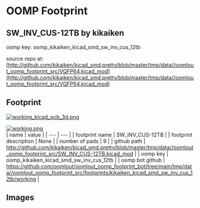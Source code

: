 # OOMP Footprint  
## SW_INV_CUS-12TB  by kikaiken  
  
oomp key: oomp_kikaiken_kicad_smd_sw_inv_cus_12tb  
  
source repo at: [http://github.com/kikaiken/kicad_smd.pretty/blob/master/tmp/data//oomlout_oomp_footprint_src/VQFP64.kicad_mod](http://github.com/kikaiken/kicad_smd.pretty/blob/master/tmp/data//oomlout_oomp_footprint_src/VQFP64.kicad_mod)  
## Footprint  
  
[![working_kicad_pcb_3d.png](working_kicad_pcb_3d_600.png)](working_kicad_pcb_3d.png)  
  
[![working.png](working_600.png)](working.png)  
| name | value | 
| --- | --- | 
| footprint name | SW_INV_CUS-12TB | 
| footprint description | None | 
| number of pads | 9 | 
| github path | http://github.com/kikaiken/kicad_smd.pretty/blob/master/tmp/data//oomlout_oomp_footprint_src/SW_INV_CUS-12TB.kicad_mod | 
| oomp key | oomp_kikaiken_kicad_smd_sw_inv_cus_12tb | 
| oomp bot github | https://github.com/oomlout/oomlout_oomp_footprint_bot/tree/main/tmp/data//oomlout_oomp_footprint_src/footprints/kikaiken_kicad_smd_sw_inv_cus_12tb/working | 
## Images  
